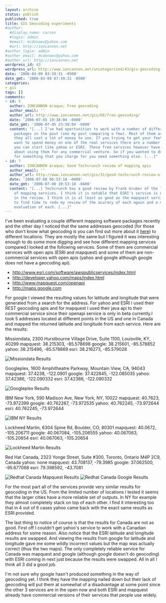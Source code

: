 ```yaml
---
layout: archive
status: publish
published: true
title: GIS Geocoding experiments
#author:
  #display_name: carson
  #login: admin
  #email: mcdonaec@yahoo.com
  #url: http://ioncannon.net
#author_login: admin
#author_email: mcdonaec@yahoo.com
#author_url: http://ioncannon.net
wordpress_id: 43
wordpress_url: http://www.ioncannon.net/uncategorized/43/gis-geocoding-experiments/
date: '2006-03-09 03:39:31 -0500'
date_gmt: '2006-03-09 07:39:31 -0500'
categories:
- gis
tags: []
comments:
- id: 5
  author: IONCANNON &raquo; Free geocoding
  author_email: ''
  author_url: http://www.ioncannon.net/gis/66/free-geocoding/
  date: '2006-07-05 19:38:04 -0400'
  date_gmt: '2006-07-05 23:38:04 -0400'
  content: "[...] I've had opertunities to work with a number of different GIS
    packages in the past (see my post comparing a few). Most of them are great but
    they all cost a lot of money to use. If you trying to get your feet wet and don't
    want to spend money on one of the real services there are a number of places where
    you can start like yahoo or ESRI. These free services however have strict rules
    about using them for any commercial venture. So if you wanted to do geocoding
    for something that you charge for you need something else. [...]"
- id: 7
  author: IONCANNON &raquo; Good Techcrunch review of mapping apis
  author_email: ''
  author_url: http://www.ioncannon.net/gis/31/good-techcrunch-review-of-mapping-apis/
  date: '2006-07-08 06:53:18 -0400'
  date_gmt: '2006-07-08 10:53:18 -0400'
  content: "[...] Techcrunch has a good review by Frank Gruber of the look and feel
    of mapping services. I think it is notable that ESRI's service is not included
    in the review. I think it is at least as good as the mapquest service. I may have
    to find time to redo my review of the acuracy of each again and a more technical
    evaluation of each. [...]"
---
```

I've been evaluating a couple different mapping software packages recently and the other day I noticed that the same addresses geocoded (for those who don't know what geocoding is you can find out more about it <a title="here" href="http://en.wikipedia.org/wiki/Geocoding">here</a>) to different locations. They are mostly the same but I figured it was interesting enough to do some more digging and see how different mapping services compared.I looked at the following services. Some of them are commercial services with open apis (ESRI and mapquest) and some of them are non-commercial services with open apis (yahoo and google although google does not have a geocoding api).


<ul>
<li><a title="http://www.esri.com/software/awspublicservices/index.html" href="http://www.esri.com/software/awspublicservices/index.html">http://www.esri.com/software/awspublicservices/index.html</a></li>
<li><a title="http://developer.yahoo.com/maps/index.html" href="http://developer.yahoo.com/maps/index.html"> http://developer.yahoo.com/maps/index.html</a></li>
<li><a title="http://www.mapquest.com/openapi" href="http://www.mapquest.com/openapi"> http://www.mapquest.com/openapi</a></li>
<li><a title="http://maps.google.com" href="http://maps.google.com"> http://maps.google.com</a></li>
</ul>
For google I viewed the resulting values for latitude and longitude that were generated from a search for the address. For yahoo and ESRI I used their REST geocoding apis and for mapquest I used their java api to their commercial service since their openapi service is only in beta currently.I took 5 addresses located at different points in the US and one in Canada and mapped the returned latitude and longitude from each service. Here are the results:
<a></a>

Missiondata, 2300 Hurstbourne Village Drive, Suite 1100, Louisville, KY, 40299
mapquest: 38.215303, -85.578698
google: 38.215601, -85.578852
yahoo: 38.215496, -85.578669
esri: 38.216273, -85.579028

<img alt="Missiondata Results" src="/examples/gis-01/md.gis.jpg" />

Googleplex, 1600 Amphitheatre Parkway, Mountain View, CA, 94043
mapquest: 37.4238,   -122.0901
google: 37.422845, -122.085035
yahoo: 37.42386,  -122.090332
esri: 37.42386,  -122.090332

<img alt="Googleplex Results" src="/examples/gis-01/google.gis.jpg" />

IBM New York, 590 Madison Ave, New York, NY, 10022
mapquest: 40.7623,   -73.972399
google: 40.762267, -73.972535
yahoo: 40.762245, -73.972644
esri: 40.762245, -73.972644

<img alt="IBM NY Results" src="/examples/gis-01/ibm.gis.jpg" />

Lockheed Martin, 6304 Spine Rd, Boulder, CO, 80301
mapquest: 40.0672,   -105.206711
google: 40.067084, -105.206555
yahoo: 40.067063, -105.20654
esri: 40.067063, -105.20654

<img alt="Lockheed Martin Results" src="/examples/gis-01/lm.gis.jpg" />

Red Hat Canada, 2323 Yonge Street, Suite #300, Toronto, Ontario M4P 2C9, Canada
yahoo: none
mapquest: 43.708137, -79.3985
google: 37.062500, -95.677068
esri: 79.398592, -43.7081

<img alt="Redhat Canada Mapquest Results" src="/examples/gis-01/canada.mapquest.jpg" />
<img alt="Redhat Canada Google Results" src="/examples/gis-01/canada.google.jpg" />

For the most part all of the services provide very similar results for geocoding in the US. From the limited number of locations I tested it seems that the larger cities have a more reliable set of outputs. In NY for example they almost completely stack on top of each other. I find it interesting too that in 4 out of 6 cases yahoo came back with the exact same results as ESRI provided.

The last thing to notice of course is that the results for Canada are not as good. First off I couldn't get yahoo's service to work with a Canadian address for some reason. Also notice that the ESRI latitude and longitude results are swapped. And viewing the results from google for latitude and longitude gave me some wildly incorrect values but the map was actually correct (thus the two maps). The only completely reliable service for Canada was mapquest and google (although google doesn't do geocoding) with ESRI coming in next just because the results were swapped. All in all I think all 3 did a good job.

I'm not sure why google hasn't produced something in the way of geocoding yet. I think they have the mapping nailed down but their lack of geocoding will put them at somewhat of a disadvantage at some point since the other 3 services are in the open now and both ESRI and mapquest already have commercial versions of their services that people use widely.



